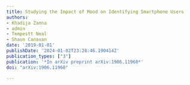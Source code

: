 ```yaml
---
title: Studying the Impact of Mood on Identifying Smartphone Users
authors:
- Khadija Zanna
- admin
- Tempestt Neal
- Shaun Canavan
date: '2019-01-01'
publishDate: '2024-01-02T23:28:46.190414Z'
publication_types: ["3"]
publication: '*In arXiv preprint arXiv:1906.11960*'
doi: "arXiv:1906.11960"

---
```

